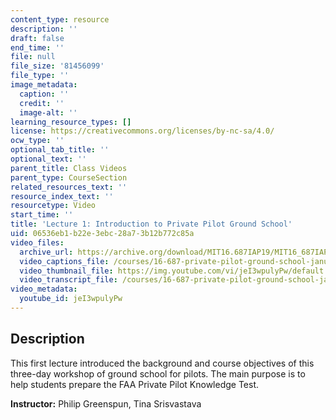 ```yaml
---
content_type: resource
description: ''
draft: false
end_time: ''
file: null
file_size: '81456099'
file_type: ''
image_metadata:
  caption: ''
  credit: ''
  image-alt: ''
learning_resource_types: []
license: https://creativecommons.org/licenses/by-nc-sa/4.0/
ocw_type: ''
optional_tab_title: ''
optional_text: ''
parent_title: Class Videos
parent_type: CourseSection
related_resources_text: ''
resource_index_text: ''
resourcetype: Video
start_time: ''
title: 'Lecture 1: Introduction to Private Pilot Ground School'
uid: 06536eb1-b22e-3ebc-28a7-3b12b772c85a
video_files:
  archive_url: https://archive.org/download/MIT16.687IAP19/MIT16_687IAP19_lec01_300k.mp4
  video_captions_file: /courses/16-687-private-pilot-ground-school-january-iap-2019/72892e94de745280b6d4a4f9dc61d58c_jeI3wpulyPw.vtt
  video_thumbnail_file: https://img.youtube.com/vi/jeI3wpulyPw/default.jpg
  video_transcript_file: /courses/16-687-private-pilot-ground-school-january-iap-2019/f04bae170455dfb1dec02b8bd1629b5b_jeI3wpulyPw.pdf
video_metadata:
  youtube_id: jeI3wpulyPw
---
```

Description
-----------

This first lecture introduced the background and course objectives of this three-day workshop of ground school for pilots. The main purpose is to help students prepare the FAA Private Pilot Knowledge Test.

**Instructor:** Philip Greenspun, Tina Srisvastava